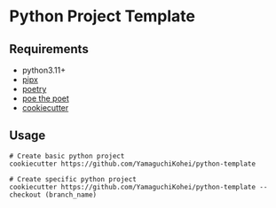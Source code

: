 # Python Project Template

## Requirements
- python3.11+
- [pipx](https://github.com/pypa/pipx)
- [poetry](https://github.com/python-poetry/poetry)
- [poe the poet](https://github.com/nat-n/poethepoet)
- [cookiecutter](https://github.com/cookiecutter/cookiecutter)

## Usage
```shell
# Create basic python project
cookiecutter https://github.com/YamaguchiKohei/python-template

# Create specific python project
cookiecutter https://github.com/YamaguchiKohei/python-template --checkout (branch_name)
```
